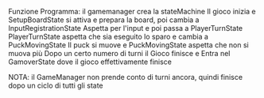 Funzione Programma: il gamemanager crea la stateMachine
Il gioco inizia e SetupBoardState si attiva e prepara la board, poi cambia a InputRegistrationState
Aspetta per l'input e poi passa a PlayerTurnState
PlayerTurnState aspetta che sia eseguito lo sparo e cambia a PuckMovingState
Il puck si muove e PuckMovingState aspetta che non si muova più
Dopo un certo numero di turni il Gioco finisce e Entra nel GamoverState dove il gioco effettivamente finisce

NOTA: il GameManager non prende conto di turni ancora, quindi finisce dopo un ciclo di tutti gli state
